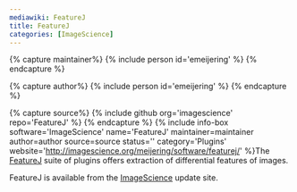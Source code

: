 ```yaml
---
mediawiki: FeatureJ
title: FeatureJ
categories: [ImageScience]
---
```



{% capture maintainer%}
{% include person id='emeijering' %}
{% endcapture %}

{% capture author%}
{% include person id='emeijering' %}
{% endcapture %}

{% capture source%}
{% include github org='imagescience' repo='FeatureJ' %}
{% endcapture %}
{% include info-box software='ImageScience' name='FeatureJ' maintainer=maintainer author=author source=source status='' category='Plugins' website='http://imagescience.org/meijering/software/featurej/' %}The [FeatureJ](http://imagescience.org/meijering/software/featurej/) suite of plugins offers extraction of differential features of images.

FeatureJ is available from the [ImageScience](/libs/imagescience) update site.

 
